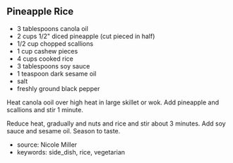 Pineapple Rice
--------------

- 3 tablespoons canola oil
- 2 cups 1/2" diced pineapple (cut pieced in half)
- 1/2 cup chopped scallions
- 1 cup cashew pieces
- 4 cups cooked rice
- 3 tablespoons soy sauce
- 1 teaspoon dark sesame oil
- salt
- freshly ground black pepper

Heat canola ooil over high heat in large skillet or wok.  Add
pineapple and scallions and  stir 1 minute.

Reduce heat, gradually and nuts and rice and stir about 3 minutes.
Add soy sauce and sesame oil.  Season to taste.

- source: Nicole Miller
- keywords: side_dish, rice, vegetarian
